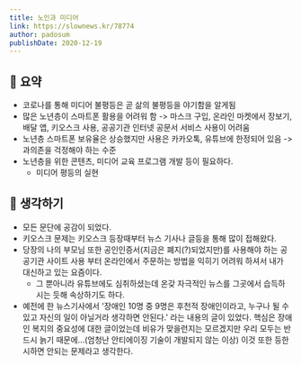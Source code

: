 ```yaml
---
title: 노인과 미디어
link: https://slownews.kr/78774
author: padosum
publishDate: 2020-12-19
---
```


## 📝 요약 
- 코로나를 통해 미디어 불평등은 곧 삶의 불평등을 야기함을 알게됨 
- 많은 노년층이 스마트폰 활용을 어려워 함 -> 마스크 구입, 온라인 마켓에서 장보기, 배달 앱, 키오스크 사용, 공공기관 인터넷 공문서 서비스 사용이 어려움  
- 노년층 스마트폰 보유율은 상승했지만 사용은 카카오톡, 유튜브에 한정되어 있음 -> 과의존을 걱정해야 하는 수준  
- 노년층을 위한 콘텐츠, 미디어 교육 프로그램 개발 등이 필요하다.  
  - 미디어 평등의 실현  


## 🤔 생각하기 
- 모든 문단에 공감이 되었다.  
- 키오스크 문제는 키오스크 등장때부터 뉴스 기사나 글등을 통해 많이 접해왔다.  
- 당장의 나의 부모님 또한 공인인증서(지금은 폐지(?)되었지만)를 사용해야 하는 공공기관 사이트 사용 부터 온라인에서 주문하는 방법을 익히기 어려워 하셔서 내가 대신하고 있는 요즘이다.  
  - 그 뿐아니라 유튜브에도 심취하셨는데 온갖 자극적인 뉴스를 그곳에서 습득하시는 듯해 속상하기도 하다. 
- 예전에 한 뉴스기사에서 '장애인 10명 중 9명은 후천적 장애인이라고, 누구나 될 수 있고 자신의 일이 아닐거라 생각하면 안된다.' 라는 내용의 글이 있었다. 핵심은 장애인 복지의 중요성에 대한 글이었는데 비유가 맞을런지는 모르겠지만 우리 모두는 반드시 늙기 때문에...(엄청난 안티에이징 기술이 개발되지 않는 이상) 이것 또한 등한시하면 안되는 문제라고 생각한다. 